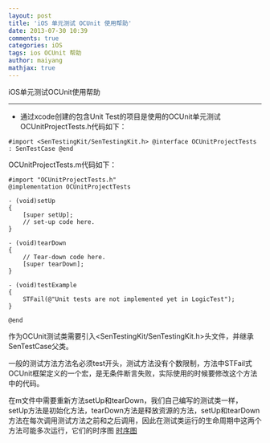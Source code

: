 ```yaml
---
layout: post
title: 'iOS 单元测试 OCUnit 使用帮助'
date: 2013-07-30 10:39
comments: true
categories: iOS
tags: ios OCUnit 帮助
author: maiyang
mathjax: true
---
```


iOS单元测试OCUnit使用帮助

----------

- 通过xcode创建的包含Unit Test的项目是使用的OCUnit单元测试
OCUnitProjectTests.h代码如下：

`#import <SenTestingKit/SenTestingKit.h>
@interface OCUnitProjectTests : SenTestCase
@end
`

<!--more-->

OCUnitProjectTests.m代码如下：

```
#import "OCUnitProjectTests.h"
@implementation OCUnitProjectTests

- (void)setUp
{
	[super setUp];
	// set-up code here.
}

- (void)tearDown
{
	// Tear-down code here.
	[super tearDown];
}

- (void)testExample
{
	STFail(@"Unit tests are not implemented yet in LogicTest");
}

@end
```

作为OCUnit测试类需要引入<SenTestingKit/SenTestingKit.h>头文件，并继承SenTestCase父类。
	
一般的测试方法方法名必须test开头，测试方法没有个数限制，方法中STFail式OCUnit框架定义的一个宏，是无条件断言失败，实际使用的时候要修改这个方法中的代码。

在m文件中需要重新方法setUp和tearDown，我们自己编写的测试类一样，setUp方法是初始化方法，tearDown方法是释放资源的方法，setUp和tearDown方法在每次调用测试方法之前和之后调用，因此在测试类运行的生命周期中这两个方法可能多次运行，它们的时序图
[时序图](http://iosbook1.com/wp-content/uploads/2013/01/5.jpg)